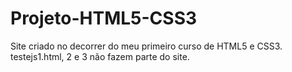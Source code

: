 # Projeto-HTML5-CSS3
 Site criado no decorrer do meu primeiro curso de HTML5 e CSS3.
 testejs1.html, 2 e 3 não fazem parte do site.

